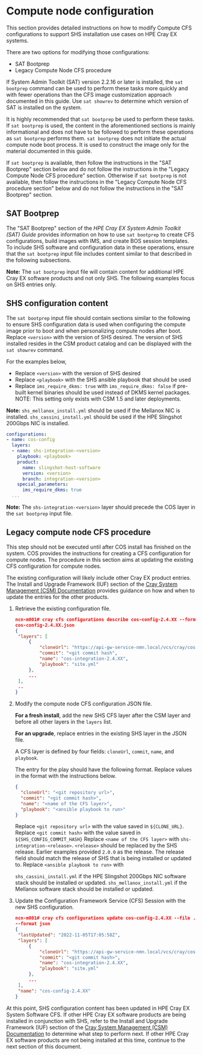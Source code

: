 # Compute node configuration

This section provides detailed instructions on how to modify Compute CFS configurations to support SHS installation use cases on HPE Cray EX systems.

There are two options for modifying those configurations:

- SAT Bootprep
- Legacy Compute Node CFS procedure

If System Admin Toolkit (SAT) version 2.2.16 or later is installed, the `sat bootprep` command can be used to perform these tasks more quickly and with fewer operations than the CFS image customization approach documented in this guide. Use `sat showrev` to determine which version of SAT is installed on the system.

It is highly recommended that `sat bootprep` be used to perform these tasks. If `sat bootprep` is used, the content in the aforementioned sections is mainly informational and does not have to be followed to perform these operations as `sat bootprep` performs them. `sat bootprep` does not initiate the actual compute node boot process. It is used to construct the image only for the material documented in this guide.

If `sat bootprep` is available, then follow the instructions in the "SAT Bootprep" section below and do not follow the instructions in the "Legacy Compute Node CFS procedure" section. Otherwise if `sat bootprep` is not available, then follow the instructions in the "Legacy Compute Node CFS procedure section" below and do not follow the instructions in the "SAT Bootprep" section.

## SAT Bootprep

The "SAT Bootprep" section of the _HPE Cray EX System Admin Toolkit (SAT) Guide_ provides information on how to use `sat bootprep` to create CFS configurations, build images with IMS, and create BOS session templates. To include SHS software and configuration data in these operations, ensure that the `sat bootprep` input file includes content similar to that described in the following subsections.

**Note:** The `sat bootprep` input file will contain content for additional HPE Cray EX software products and not only SHS. The following examples focus on SHS entries only.

## SHS configuration content

The `sat bootprep` input file should contain sections similar to the following to ensure SHS configuration data is used when configuring the compute image prior to boot and when personalizing compute nodes after boot. Replace `<version>` with the version of SHS desired. The version of SHS installed resides in the CSM product catalog and can be displayed with the `sat showrev` command.

For the examples below,

- Replace `<version>` with the version of SHS desired
- Replace `<playbook>` with the SHS ansible playbook that should be used
- Replace `ims_require_dkms: true` with `ims_require_dkms: false` if pre-built kernel binaries should be used instead of DKMS kernel packages. NOTE: This setting only exists with CSM 1.5 and later deployments.

**Note:** `shs_mellanox_install.yml` should be used if the Mellanox NIC is installed. `shs_cassini_install.yml` should be used if the HPE Slingshot 200Gbps NIC is installed.

```yaml
configurations:
- name: cos-config
  layers:
  - name: shs-integration-<version>
    playbook: <playbook>
    product:
      name: slingshot-host-software
      version: <version>
      branch: integration-<version>
    special_parameters:
      ims_require_dkms: true
  ...
```

**Note:** The `shs-integration-<version>` layer should precede the COS layer in the `sat bootprep` input file.

## Legacy compute node CFS procedure

This step should not be executed until after COS install has finished on the system. COS provides the instructions for creating a CFS configuration for compute nodes. The procedure in this section aims at updating the existing CFS configuration for compute nodes.

The existing configuration will likely include other Cray EX product entries. The Install and Upgrade Framework (IUF) section of the [Cray System Management (CSM) Documentation](https://cray-hpe.github.io/docs-csm/en-14/operations/iuf/iuf/) provides guidance on how and when to update the entries for the other products.

1. Retrieve the existing configuration file.

   ```json
   ncn-m001# cray cfs configurations describe cos-config-2.4.XX --format json | jq ". | {layers}" >
   cos-config-2.4.XX.json
   {
    "layers": [
        {
            "cloneUrl": "https://api-gw-service-nmn.local/vcs/cray/cos-config-management.git",
            "commit": "<git commit hash",
            "name": "cos-integration-2.4.XX",
            "playbook": "site.yml"
        },
        ...
    ],
    ..
   }
   ```

2. Modify the compute node CFS configuration JSON file.

   **For a fresh install**, add the new SHS CFS layer after the CSM layer and before all other layers in the `layers` list.

   **For an upgrade**, replace entries in the existing SHS layer in the JSON file.

   A CFS layer is defined by four fields: `cloneUrl`, `commit`, `name`, and `playbook`.

   The entry for the play should have the following format. Replace values in the format with the instructions below.

   ```json
   {
     "cloneUrl": "<git repository url>",
     "commit": "<git commit hash>",
     "name": "<name of the CFS layer>",
     "playbook": "<ansible playbook to run>"
   }
   ```

   Replace `<git repository url>` with the value saved in `${CLONE_URL}`.
   Replace `<git commit hash>` with the value saved in `${SHS_CONFIG_COMMIT_HASH}`
   Replace `<name of the CFS layer>` with `shs-integration-<release>`. `<release>` should be replaced by the SHS release. Earlier examples provided `2.0.0` as the release.
   The release field should match the release of SHS that is being installed or updated to.
   Replace `<ansible playbook to run>` with

   `shs_cassini_install.yml` if the HPE Slingshot 200Gbps NIC software stack should be installed or updated.
   `shs_mellanox_install.yml` if the Mellanox software stack should be installed or updated.

3. Update the Configuration Framework Service (CFS) Session with the new SHS configuration.

   ```json
   ncn-m001# cray cfs configurations update cos-config-2.4.XX --file ./cos-config-2.4.XX.json \
   --format json
   {
    "lastUpdated": "2022-11-05T17:05:58Z",
    "layers": [
        {
            "cloneUrl": "https://api-gw-service-nmn.local/vcs/cray/cos-config-management.git",
            "commit": "<git commit hash>",
            "name": "cos-integration-2.4.XX",
            "playbook": "site.yml"
        },
        ...
    ],
    "name": "cos-config-2.4.XX"
   }
   ```

At this point, SHS configuration content has been updated in HPE Cray EX System Software CFS. If other HPE Cray EX software products are being installed in conjunction with SHS, refer to the Install and Upgrade Framework (IUF) section of the [Cray System Management (CSM) Documentation](https://cray-hpe.github.io/docs-csm/en-14/operations/iuf/iuf/) to determine what step to perform next. If other HPE Cray EX software products are not being installed at this time, continue to the next section of this document.
